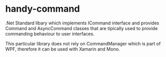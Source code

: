 # handy-command

.Net Standard libary which implements ICommand interface and provides Command and AsyncCommand classes that are tipically used
to provide commanding behaviour to user interfaces.

This particular library does not rely on CommandManager which is part of WPF, therefore it can be used with Xamarin and Mono.


